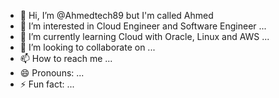 - 👋 Hi, I’m @Ahmedtech89 but I'm called Ahmed
- 👀 I’m interested in Cloud Engineer and Software Engineer  ...
- 🌱 I’m currently learning Cloud with Oracle, Linux and AWS ...
- 💞️ I’m looking to collaborate on ...
- 📫 How to reach me ...
- 😄 Pronouns: ...
- ⚡ Fun fact: ...

<!---
Ahmedtech89/Ahmedtech89 is a ✨ special ✨ repository because its `README.md` (this file) appears on your GitHub profile.
You can click the Preview link to take a look at your changes.
--->
